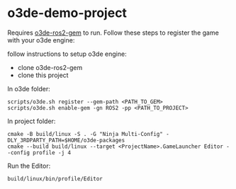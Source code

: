 # o3de-demo-project

Requires [o3de-ros2-gem](https://github.com/RobotecAI/o3de-ros2-gem) to run. Follow these steps to register the game with your o3de engine:

follow instructions to setup o3de engine:
- clone o3de-ros2-gem
- clone this project

In o3de folder:
```
scripts/o3de.sh register --gem-path <PATH_TO_GEM>
scripts/o3de.sh enable-gem -gn ROS2 -pp <PATH_TO_PROJECT>
```

In project folder:
```
cmake -B build/linux -S . -G "Ninja Multi-Config" -DLY_3RDPARTY_PATH=$HOME/o3de-packages
cmake --build build/linux --target <ProjectName>.GameLauncher Editor --config profile -j 4
```

Run the Editor:

```
build/linux/bin/profile/Editor
```

